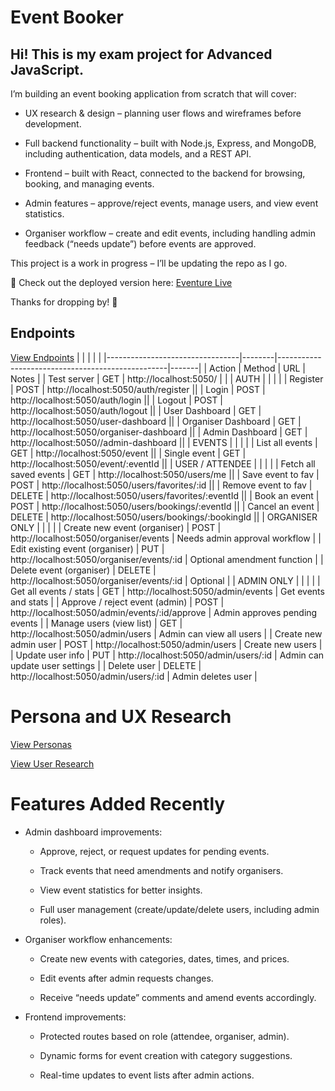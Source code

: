 # Event Booker

## Hi! This is my exam project for Advanced JavaScript.

I’m building an event booking application from scratch that will cover:

- UX research & design – planning user flows and wireframes before development.

- Full backend functionality – built with Node.js, Express, and MongoDB, including authentication, data models, and a REST API.

- Frontend – built with React, connected to the backend for browsing, booking, and managing events.

- Admin features – approve/reject events, manage users, and view event statistics.

- Organiser workflow – create and edit events, including handling admin feedback (“needs update”) before events are approved.

This project is a work in progress – I’ll be updating the repo as I go.

🚀 Check out the deployed version here: [Eventure Live](https://eventure-events.netlify.app/)

Thanks for dropping by! 🙌

## Endpoints  

<a href="./assets/endpoints.png" target="_blank">View Endpoints</a>
|                                 |        |                                                  |       |
|---------------------------------|--------|--------------------------------------------------|-------|
| Action                          | Method | URL                                              | Notes |
| Test server                     | GET	   | http://localhost:5050/                           |       |
| AUTH                            |        |                                                  |               |
| Register	                      | POST   | http://localhost:5050/auth/register              ||
| Login	                          | POST   | http://localhost:5050/auth/login                 ||
| Logout                          | POST   | http://localhost:5050/auth/logout                ||
| User Dashboard                  | GET	   | http://localhost:5050/user-dashboard             ||
| Organiser Dashboard             | GET	   | http://localhost:5050/organiser-dashboard        ||
| Admin Dashboard                 | GET	   | http://localhost:5050//admin-dashboard           ||
| EVENTS                          |        |                                                  |               |
| List all events                 | GET	   | http://localhost:5050/event                      ||
| Single event                    | GET    | http://localhost:5050/event/:eventId             ||
| USER / ATTENDEE                 |        |                                                  |               |
| Fetch all saved events          | GET	   | http://localhost:5050/users/me                   ||
| Save event to fav               | POST   | http://localhost:5050/users/favorites/:id        ||
| Remove event to fav             | DELETE | http://localhost:5050/users/favorites/:eventId   ||
| Book an event                   | POST   | http://localhost:5050/users/bookings/:eventId    ||
| Cancel an event                 | DELETE | http://localhost:5050/users/bookings/:bookingId  ||
| ORGANISER ONLY                  |        |                                                  |               |
| Create new event (organiser)	  | POST   | http://localhost:5050/organiser/events           | Needs admin approval workflow |
| Edit existing event (organiser) |	PUT    | http://localhost:5050/organiser/events/:id       | Optional amendment function |
| Delete event (organiser)	      | DELETE | http://localhost:5050/organiser/events/:id       | Optional |
| ADMIN ONLY                      |        |                                                  |               |
| Get all events / stats          | GET    | http://localhost:5050/admin/events               | Get events and stats    |
| Approve / reject event (admin)  |	POST   | http://localhost:5050/admin/events/:id/approve   | Admin approves pending events |
| Manage users (view list)	      | GET	   | http://localhost:5050/admin/users                | Admin can view all users |
| Create new admin user	          | POST   | http://localhost:5050/admin/users                | Create new users |
| Update user info	              | PUT    | http://localhost:5050/admin/users/:id            | Admin can update user settings |
| Delete user                     |	DELETE | http://localhost:5050/admin/users/:id            | Admin deletes user |


# Persona and UX Research

<!-- ![Personas](./assets/Personas.png) -->
<a href="./assets/Personas.png" target="_blank">View Personas</a>

<a href="./assets/UserResearch.pdf" target="_blank">View User Research</a>

# Features Added Recently

- Admin dashboard improvements:

    - Approve, reject, or request updates for pending events.

    - Track events that need amendments and notify organisers.

    - View event statistics for better insights.

    - Full user management (create/update/delete users, including admin roles).

- Organiser workflow enhancements:

    - Create new events with categories, dates, times, and prices.

    - Edit events after admin requests changes.

    - Receive “needs update” comments and amend events accordingly.

- Frontend improvements:

    - Protected routes based on role (attendee, organiser, admin).

    - Dynamic forms for event creation with category suggestions.

    - Real-time updates to event lists after admin actions.
